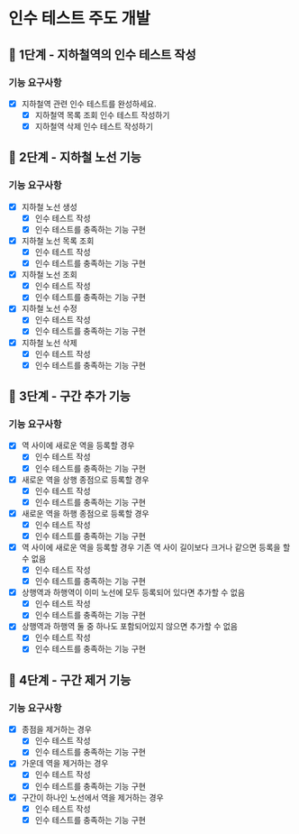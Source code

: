 # 인수 테스트 주도 개발

## 🚀 1단계 - 지하철역의 인수 테스트 작성

### 기능 요구사항
-[X] 지하철역 관련 인수 테스트를 완성하세요.
    -[X] 지하철역 목록 조회 인수 테스트 작성하기
    -[X] 지하철역 삭제 인수 테스트 작성하기

## 🚀 2단계 - 지하철 노선 기능

### 기능 요구사항
- [X] 지하철 노선 생성
  - [X] 인수 테스트 작성
  - [X] 인수 테스트를 충족하는 기능 구현
- [X] 지하철 노선 목록 조회
  - [X] 인수 테스트 작성
  - [X] 인수 테스트를 충족하는 기능 구현
- [X] 지하철 노선 조회
  - [X] 인수 테스트 작성
  - [X] 인수 테스트를 충족하는 기능 구현
- [X] 지하철 노선 수정
  - [X] 인수 테스트 작성
  - [X] 인수 테스트를 충족하는 기능 구현
- [X] 지하철 노선 삭제
  - [X] 인수 테스트 작성
  - [X] 인수 테스트를 충족하는 기능 구현

## 🚀 3단계 - 구간 추가 기능

### 기능 요구사항
- [X] 역 사이에 새로운 역을 등록할 경우
  - [X] 인수 테스트 작성
  - [X] 인수 테스트를 충족하는 기능 구현
- [X] 새로운 역을 상행 종점으로 등록할 경우
  - [X] 인수 테스트 작성
  - [X] 인수 테스트를 충족하는 기능 구현
- [X] 새로운 역을 하행 종점으로 등록할 경우
  - [X] 인수 테스트 작성
  - [X] 인수 테스트를 충족하는 기능 구현
- [X] 역 사이에 새로운 역을 등록할 경우 기존 역 사이 길이보다 크거나 같으면 등록을 할 수 없음
  - [X] 인수 테스트 작성
  - [X] 인수 테스트를 충족하는 기능 구현
- [X] 상행역과 하행역이 이미 노선에 모두 등록되어 있다면 추가할 수 없음
  - [X] 인수 테스트 작성
  - [X] 인수 테스트를 충족하는 기능 구현
- [X] 상행역과 하행역 둘 중 하나도 포함되어있지 않으면 추가할 수 없음
  - [X] 인수 테스트 작성
  - [X] 인수 테스트를 충족하는 기능 구현

## 🚀 4단계 - 구간 제거 기능

### 기능 요구사항
- [X] 종점을 제거하는 경우
  - [X] 인수 테스트 작성
  - [X] 인수 테스트를 충족하는 기능 구현
- [X] 가운데 역을 제거하는 경우
  - [X] 인수 테스트 작성
  - [X] 인수 테스트를 충족하는 기능 구현
- [X] 구간이 하나인 노선에서 역을 제거하는 경우
  - [X] 인수 테스트 작성
  - [X] 인수 테스트를 충족하는 기능 구현
